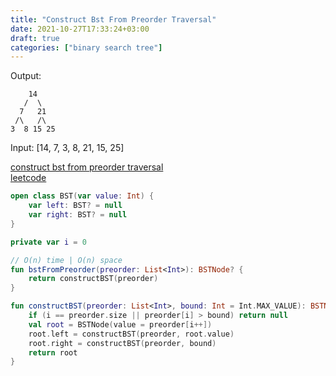 ```yaml
---
title: "Construct Bst From Preorder Traversal"
date: 2021-10-27T17:33:24+03:00
draft: true
categories: ["binary search tree"]
---
```


Output:

        14
       /  \
      7   21
     /\   /\
    3  8 15 25

Input: [14, 7, 3, 8, 21, 15, 25]

[construct bst from preorder traversal](https://github.com/solairerove/algs4-leprosorium/blob/master/src/main/kotlin/com/github/solairerove/algs4/leprosorium/binary_search_tree/ConstructBSTFromPreorderTraversal.kt) \
[leetcode](https://leetcode.com/problems/construct-binary-search-tree-from-preorder-traversal/)

```kotlin
open class BST(var value: Int) {
    var left: BST? = null
    var right: BST? = null
}

private var i = 0

// O(n) time | O(n) space
fun bstFromPreorder(preorder: List<Int>): BSTNode? {
    return constructBST(preorder)
}

fun constructBST(preorder: List<Int>, bound: Int = Int.MAX_VALUE): BSTNode? {
    if (i == preorder.size || preorder[i] > bound) return null
    val root = BSTNode(value = preorder[i++])
    root.left = constructBST(preorder, root.value)
    root.right = constructBST(preorder, bound)
    return root
}
```
